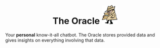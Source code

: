 <div align="center">

# The Oracle <img src="./assets/spy.png" style="height: 60px;" aling="center" justify="center">

</div>

Your **personal** know-it-all chatbot. The Oracle stores provided data and gives insights on everything involving that data.